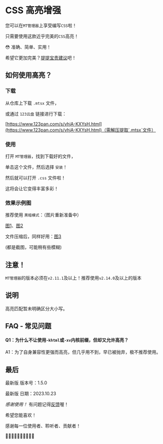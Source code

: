 # CSS 高亮增强

您可以在`MT管理器`上享受编写`CSS`啦！

只需要使用这款近乎完美的`CSS`高亮！

😳 准确、简单、实用！

希望它更加完美？[提提宝贵建议](https://github.com/teaSummer/CSS_HighLight/issues/new)吧！

## 如何使用高亮？

### 下载

从仓库上下载 `.mtsx` 文件，

或通过 `123云盘` 链接进行下载：

[https://www.123pan.com/s/vhjA-KXYsH.html](https://www.123pan.com/s/vhjA-KXYsH.html)（需解压提取`.mtsx`文件）

### 使用

打开 `MT管理器`，找到下载好的文件，

单击这个文件，然后选择 `安装`！

然后就可以打开 `.css` 文件啦！

这将会让它变得丰富多彩！

### 效果示例图

推荐使用 `黑暗模式`：（图片重新准备中）

[图1]()、[图2]()

文件压缩后，同样好用：[图3]()

(都是截图，可能稍有些模糊)

## 注意！

`MT管理器`的版本必须在`v2.11.1`及以上！推荐使用`v2.14.0`及以上的版本

## 说明

高亮匹配暂未明确区分大小写。

## FAQ - 常见问题

#### Q1：为什么不让使用`-khtml`或`-xv`内核前缀，但却又允许高亮？

A1：为了自身兼容性更强而高亮，但几乎用不到，早已被抛弃，极不推荐使用。

## 最后

最新版 版本号：1.5.0

最新版 日期：2023.10.23

*感谢使用！* 有问题记得[反馈](https://github.com/teaSummer/CSS_HighLight/issues/new)喔！

希望您能喜欢！

感谢每一位使用者、聆听者、贡献者！

🎃🎃🎃🎃🎃🎃🎃🎃🎃🎃
